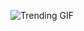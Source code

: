 ![Trending GIF](https://media1.giphy.com/media/2jMtpIi8mhE8ctiMtK/giphy.gif?cid=8bb21772g90llrbr6qztzjz2rptor7ty9hivclbonrxte6bb&ep=v1_gifs_search&rid=giphy.gif&ct=g)
